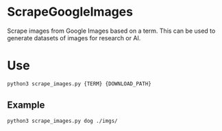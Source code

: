 # ScrapeGoogleImages
Scrape images from Google Images based on a term. This can be used to generate datasets of images for research or AI.

# Use
```bash
python3 scrape_images.py {TERM} {DOWNLOAD_PATH}
```
## Example
```bash
python3 scrape_images.py dog ./imgs/
```
